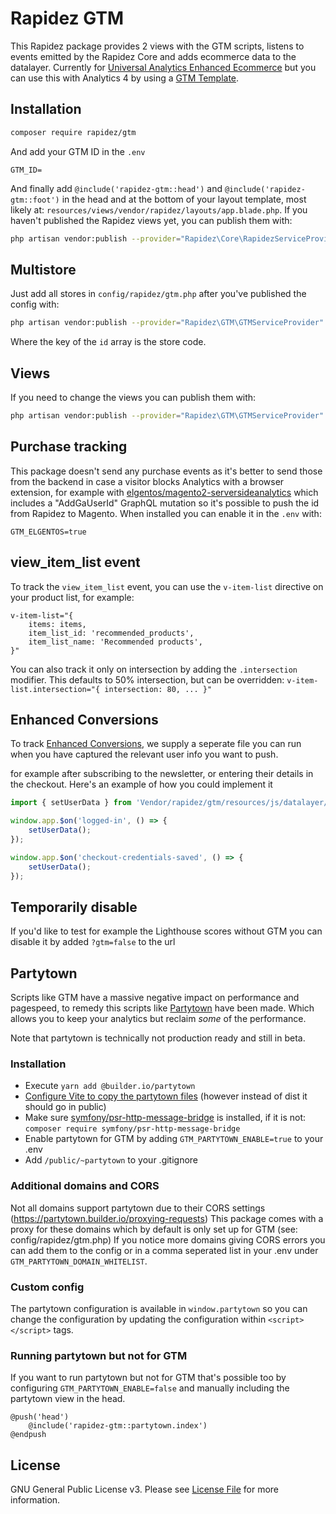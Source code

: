 # Rapidez GTM

This Rapidez package provides 2 views with the GTM scripts, listens to events emitted by the Rapidez Core and adds ecommerce data to the datalayer. Currently for [Universal Analytics Enhanced Ecommerce](https://developers.google.com/analytics/devguides/collection/ua/gtm/enhanced-ecommerce) but you can use this with Analytics 4 by using a [GTM Template](https://github.com/gtm-templates-knowit-experience/ga-eec-to-ga4-ecom-converter).

## Installation

```bash
composer require rapidez/gtm
```

And add your GTM ID in the `.env`
```env
GTM_ID=
```

And finally add `@include('rapidez-gtm::head')` and `@include('rapidez-gtm::foot')` in the head and at the bottom of your layout template, most likely at: `resources/views/vendor/rapidez/layouts/app.blade.php`. If you haven't published the Rapidez views yet, you can publish them with:

```bash
php artisan vendor:publish --provider="Rapidez\Core\RapidezServiceProvider" --tag=views
```

## Multistore

Just add all stores in `config/rapidez/gtm.php` after you've published the config with:
```bash
php artisan vendor:publish --provider="Rapidez\GTM\GTMServiceProvider" --tag=config
```
Where the key of the `id` array is the store code.

## Views

If you need to change the views you can publish them with:
```bash
php artisan vendor:publish --provider="Rapidez\GTM\GTMServiceProvider" --tag=views
```

## Purchase tracking

This package doesn't send any purchase events as it's better to send those from the backend in case a visitor blocks Analytics with a browser extension, for example with [elgentos/magento2-serversideanalytics](https://github.com/elgentos/magento2-serversideanalytics) which includes a "AddGaUserId" GraphQL mutation so it's possible to push the id from Rapidez to Magento. 
When installed you can enable it in the `.env` with:
```env
GTM_ELGENTOS=true
```

## view_item_list event

To track the `view_item_list` event, you can use the `v-item-list` directive on your product list, for example:

```blade
v-item-list="{
    items: items,
    item_list_id: 'recommended_products',
    item_list_name: 'Recommended products',
}"
```

You can also track it only on intersection by adding the `.intersection` modifier. This defaults to 50% intersection, but can be overridden: `v-item-list.intersection="{ intersection: 80, ... }"`

## Enhanced Conversions

To track [Enhanced Conversions](https://support.google.com/google-ads/answer/13262500), we supply a seperate file you can run when you have captured the relevant user info you want to push.

for example after subscribing to the newsletter, or entering their details in the checkout. Here's an example of how you could implement it

```javascript
import { setUserData } from 'Vendor/rapidez/gtm/resources/js/datalayer/google-ads.js';

window.app.$on('logged-in', () => {
    setUserData();
});

window.app.$on('checkout-credentials-saved', () => {
    setUserData();
});
```

## Temporarily disable

If you'd like to test for example the Lighthouse scores without GTM you can disable it by added `?gtm=false` to the url

## Partytown

Scripts like GTM have a massive negative impact on performance and pagespeed, to remedy this scripts like [Partytown](https://partytown.builder.io/) have been made.
Which allows you to keep your analytics but reclaim _some_ of the performance.

Note that partytown is technically not production ready and still in beta.

### Installation

 - Execute `yarn add @builder.io/partytown`
 - [Configure Vite to copy the partytown files](https://partytown.builder.io/copy-library-files#vite) (however instead of dist it should go in public)
 - Make sure [symfony/psr-http-message-bridge](https://github.com/symfony/psr-http-message-bridge) is installed, if it is not: `composer require symfony/psr-http-message-bridge`
 - Enable partytown for GTM by adding `GTM_PARTYTOWN_ENABLE=true` to your .env
 - Add `/public/~partytown` to your .gitignore

### Additional domains and CORS

Not all domains support partytown due to their CORS settings (https://partytown.builder.io/proxying-requests)
This package comes with a proxy for these domains which by default is only set up for GTM (see: config/rapidez/gtm.php)
If you notice more domains giving CORS errors you can add them to the config or in a comma seperated list in your .env under `GTM_PARTYTOWN_DOMAIN_WHITELIST`.

### Custom config

The partytown configuration is available in `window.partytown` so you can change the configuration by updating the configuration within `<script></script>` tags.

### Running partytown but not for GTM

If you want to run partytown but not for GTM that's possible too by configuring `GTM_PARTYTOWN_ENABLE=false` and manually including the partytown view in the head.

```blade
@push('head')
    @include('rapidez-gtm::partytown.index')
@endpush
```

## License

GNU General Public License v3. Please see [License File](LICENSE) for more information.
